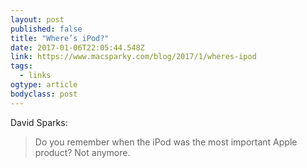 ```yaml
---
layout: post 
published: false 
title: "Where’s iPod?" 
date: 2017-01-06T22:05:44.548Z 
link: https://www.macsparky.com/blog/2017/1/wheres-ipod 
tags:
  - links
ogtype: article 
bodyclass: post 
---
```


David Sparks:

> Do you remember when the iPod was the most important Apple product? Not anymore.